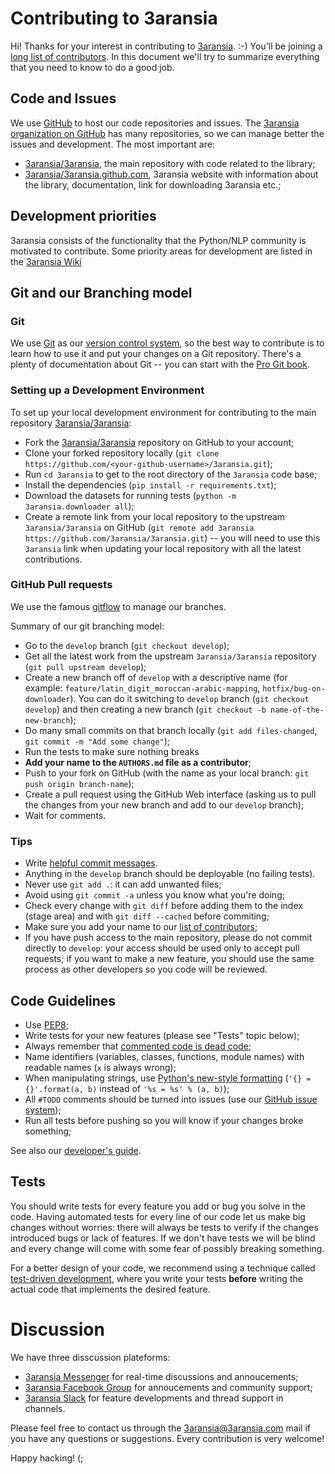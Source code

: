 # Contributing to 3aransia

Hi! Thanks for your interest in contributing to [3aransia](http://3aransia.com/).
:-) You'll be joining a [long list of contributors](https://github.com/3aransia/3aransia/blob/master/AUTHORS.md).
In this document we'll try to summarize everything that you need to know to
do a good job.


## Code and Issues

We use [GitHub](https://www.github.com/) to host our code repositories and
issues. The [3aransia organization on GitHub](https://github.com/3aransia) has many
repositories, so we can manage better the issues and development. The most
important are:

- [3aransia/3aransia](https://github.com/3aransia/3aransia/), the main repository with code
  related to the library;
- [3aransia/3aransia.github.com](https://github.com/3aransia/3aransia.github.com), 3aransia website
  with information about the library, documentation, link for downloading 3aransia etc.;


## Development priorities

3aransia consists of the functionality that the Python/NLP community is motivated to contribute.
Some priority areas for development are listed in the [3aransia Wiki](https://github.com/3aransia/3aransia/wiki)

## Git and our Branching model

### Git

We use [Git](http://git-scm.com/) as our [version control
system](http://en.wikipedia.org/wiki/Revision_control), so the best way to
contribute is to learn how to use it and put your changes on a Git repository.
There's a plenty of documentation about Git -- you can start with the [Pro Git
book](http://git-scm.com/book/).


### Setting up a Development Environment

To set up your local development environment for contributing to the main
repository [3aransia/3aransia](https://github.com/3aransia/3aransia/):

- Fork the [3aransia/3aransia](https://github.com/3aransia/3aransia/) repository on GitHub
  to your account;
- Clone your forked repository locally
  (`git clone https://github.com/<your-github-username>/3aransia.git`);
- Run `cd 3aransia` to get to the root directory of the `3aransia` code base;
- Install the dependencies (`pip install -r requirements.txt`);
- Download the datasets for running tests
  (`python -m 3aransia.downloader all`);
- Create a remote link from your local repository to the
  upstream `3aransia/3aransia` on GitHub
  (`git remote add 3aransia https://github.com/3aransia/3aransia.git`) --
  you will need to use this `3aransia` link when updating your local repository
  with all the latest contributions.

### GitHub Pull requests

We use the famous
[gitflow](http://nvie.com/posts/a-successful-git-branching-model/) to manage our
branches.

Summary of our git branching model:
- Go to the `develop` branch (`git checkout develop`);
- Get all the latest work from the upstream `3aransia/3aransia` repository
  (`git pull upstream develop`);
- Create a new branch off of `develop` with a descriptive name (for example:
  `feature/latin_digit_moroccan-arabic-mapping`, `hotfix/bug-on-downloader`). You can
  do it switching to `develop` branch (`git checkout develop`) and then
  creating a new branch (`git checkout -b name-of-the-new-branch`);
- Do many small commits on that branch locally (`git add files-changed`,
  `git commit -m "Add some change"`);
- Run the tests to make sure nothing breaks
- **Add your name to the `AUTHORS.md` file as a contributor**;
- Push to your fork on GitHub (with the name as your local branch:
  `git push origin branch-name`);
- Create a pull request using the GitHub Web interface (asking us to pull the
  changes from your new branch and add to our `develop` branch);
- Wait for comments.


### Tips

- Write [helpful commit
  messages](http://robots.thoughtbot.com/5-useful-tips-for-a-better-commit-message).
- Anything in the `develop` branch should be deployable (no failing tests).
- Never use `git add .`: it can add unwanted files;
- Avoid using `git commit -a` unless you know what you're doing;
- Check every change with `git diff` before adding them to the index (stage
  area) and with `git diff --cached` before commiting;
- Make sure you add your name to our [list of contributors](https://github.com/3aransia/3aransia/blob/master/AUTHORS.md);
- If you have push access to the main repository, please do not commit directly
  to `develop`: your access should be used only to accept pull requests; if you
  want to make a new feature, you should use the same process as other
  developers so you code will be reviewed.


## Code Guidelines

- Use [PEP8](http://www.python.org/dev/peps/pep-0008/);
- Write tests for your new features (please see "Tests" topic below);
- Always remember that [commented code is dead
  code](http://www.codinghorror.com/blog/2008/07/coding-without-comments.html);
- Name identifiers (variables, classes, functions, module names) with readable
  names (`x` is always wrong);
- When manipulating strings, use [Python's new-style
  formatting](http://docs.python.org/library/string.html#format-string-syntax)
  (`'{} = {}'.format(a, b)` instead of `'%s = %s' % (a, b)`);
- All `#TODO` comments should be turned into issues (use our
  [GitHub issue system](https://github.com/3aransia/3aransia/issues));
- Run all tests before pushing so you will know if your
  changes broke something;

See also our [developer's
guide](https://github.com/3aransia/3aransia/wiki/Developers-Guide).


## Tests

You should write tests for every feature you add or bug you solve in the code.
Having automated tests for every line of our code let us make big changes
without worries: there will always be tests to verify if the changes introduced
bugs or lack of features. If we don't have tests we will be blind and every
change will come with some fear of possibly breaking something.

For a better design of your code, we recommend using a technique called
[test-driven development](https://en.wikipedia.org/wiki/Test-driven_development),
where you write your tests **before** writing the actual code that implements
the desired feature.
 

# Discussion 

We have three disscussion plateforms:

- [3aransia Messenger][3aransia Messenger] for real-time discussions and annoucements;
- [3aransia Facebook Group][3aransia Facebook Group] for annoucements and community support;
- [3aransia Slack][3aransia Slack] for feature developments and thread support in channels.

Please feel free to contact us through the 3aransia@3aransia.com mail if
you have any questions or suggestions. Every contribution is very welcome!

Happy hacking! (;

[3aransia Messenger]: https://m.me/join/AbYiiixcEQfGO6Cw
[3aransia Facebook Group]: https://www.facebook.com/groups/3aransia
[3aransia Slack]: 3aransia.slack.com
